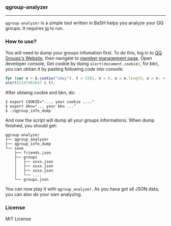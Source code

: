 ### qgroup-analyzer ###
---

`qgroup-analyzer` is a simple tool written in BaSH helps you analyze your QQ groups. It requires [jq](https://stedolan.github.io/jq/) to run.

### How to use? ###

You will need to dump your groups infomation first. To do this, log in to [QQ Groups's Website](http://qun.qq.com), then navigate to [member management page](http://qun.qq.com/member.html). Open developer console, Get cookie by doing `alert(document.cookie)`, for bkn, you can obtian it by pasting following code into console:

```javascript
for (var e = $.cookie("skey"), t = 5381, n = 0, o = e.length; o > n; ++n) t += (t << 5) + e.charAt(n).charCodeAt(); 
alert(2147483647 & t);
```

After obtaing cookie and bkn, do: 

```
$ export COOKIE=".... your cookie ...." 
$ export bkn="... your bkn ..."
$ ./qgroup_info_dump
```

And now the script will dump all your groups informations. When dump finished, you should get:

```
qgroup-analyzer
├── qgroup_analyzer
├── qgroup_info_dump
└── save
    ├── friends.json
    ├── groups
    │   ├── xxxx.json
    │   ├── xxxx.json
    │   ├── xxxx.json
    │   └── ....
    └── groups.json
```

You can now play it with `qgroup_analyzer`. As you hava got all JSON data, you can also do your own analyzing.

### License ###

MIT License
